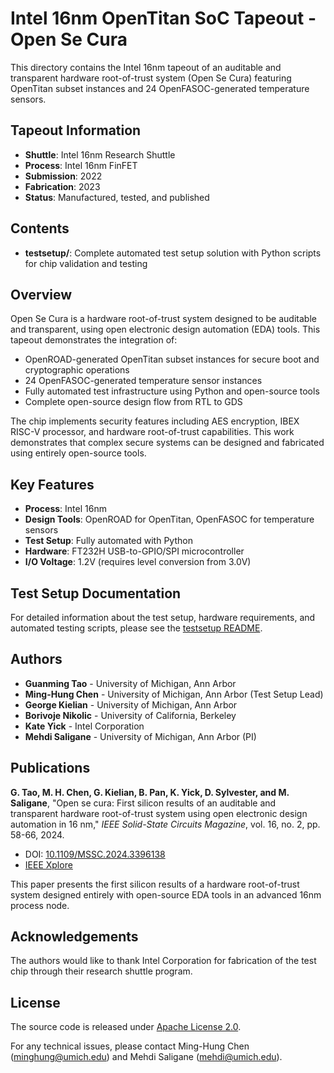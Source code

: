 # Intel 16nm OpenTitan SoC Tapeout - Open Se Cura

This directory contains the Intel 16nm tapeout of an auditable and transparent hardware root-of-trust system (Open Se Cura) featuring OpenTitan subset instances and 24 OpenFASOC-generated temperature sensors.

## Tapeout Information

- **Shuttle**: Intel 16nm Research Shuttle
- **Process**: Intel 16nm FinFET
- **Submission**: 2022
- **Fabrication**: 2023
- **Status**: Manufactured, tested, and published

## Contents

- **testsetup/**: Complete automated test setup solution with Python scripts for chip validation and testing

## Overview

Open Se Cura is a hardware root-of-trust system designed to be auditable and transparent, using open electronic design automation (EDA) tools. This tapeout demonstrates the integration of:
- OpenROAD-generated OpenTitan subset instances for secure boot and cryptographic operations
- 24 OpenFASOC-generated temperature sensor instances
- Fully automated test infrastructure using Python and open-source tools
- Complete open-source design flow from RTL to GDS

The chip implements security features including AES encryption, IBEX RISC-V processor, and hardware root-of-trust capabilities. This work demonstrates that complex secure systems can be designed and fabricated using entirely open-source tools.

## Key Features

- **Process**: Intel 16nm
- **Design Tools**: OpenROAD for OpenTitan, OpenFASOC for temperature sensors
- **Test Setup**: Fully automated with Python
- **Hardware**: FT232H USB-to-GPIO/SPI microcontroller
- **I/O Voltage**: 1.2V (requires level conversion from 3.0V)

## Test Setup Documentation

For detailed information about the test setup, hardware requirements, and automated testing scripts, please see the [testsetup README](testsetup/README.md).

## Authors

- **Guanming Tao** - University of Michigan, Ann Arbor
- **Ming-Hung Chen** - University of Michigan, Ann Arbor (Test Setup Lead)
- **George Kielian** - University of Michigan, Ann Arbor
- **Borivoje Nikolic** - University of California, Berkeley
- **Kate Yick** - Intel Corporation
- **Mehdi Saligane** - University of Michigan, Ann Arbor (PI)

## Publications

**G. Tao, M. H. Chen, G. Kielian, B. Pan, K. Yick, D. Sylvester, and M. Saligane**, "Open se cura: First silicon results of an auditable and transparent hardware root-of-trust system using open electronic design automation in 16 nm," *IEEE Solid-State Circuits Magazine*, vol. 16, no. 2, pp. 58-66, 2024.
- DOI: [10.1109/MSSC.2024.3396138](https://doi.org/10.1109/MSSC.2024.3396138)
- [IEEE Xplore](https://ieeexplore.ieee.org/document/10530619)

This paper presents the first silicon results of a hardware root-of-trust system designed entirely with open-source EDA tools in an advanced 16nm process node.

## Acknowledgements

The authors would like to thank Intel Corporation for fabrication of the test chip through their research shuttle program.

## License

The source code is released under [Apache License 2.0](https://www.apache.org/licenses/LICENSE-2.0).

For any technical issues, please contact Ming-Hung Chen (minghung@umich.edu) and Mehdi Saligane (mehdi@umich.edu).
